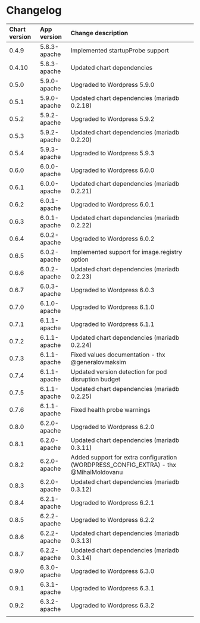 # Changelog

| Chart version | App version | Change description |
| :------------ | :---------- | :----------------- |
| 0.4.9 | 5.8.3-apache | Implemented startupProbe support |
| 0.4.10 | 5.8.3-apache | Updated chart dependencies |
| 0.5.0 | 5.9.0-apache | Upgraded to Wordpress 5.9.0 |
| 0.5.1 | 5.9.0-apache | Updated chart dependencies (mariadb 0.2.18) |
| 0.5.2 | 5.9.2-apache | Upgraded to Wordpress 5.9.2 |
| 0.5.3 | 5.9.2-apache | Updated chart dependencies (mariadb 0.2.20) |
| 0.5.4 | 5.9.3-apache | Upgraded to Wordpress 5.9.3 |
| 0.6.0 | 6.0.0-apache | Upgraded to Wordpress 6.0.0 |
| 0.6.1 | 6.0.0-apache | Updated chart dependencies (mariadb 0.2.21) |
| 0.6.2 | 6.0.1-apache | Upgraded to Wordpress 6.0.1 |
| 0.6.3 | 6.0.1-apache | Updated chart dependencies (mariadb 0.2.22) |
| 0.6.4 | 6.0.2-apache | Upgraded to Wordpress 6.0.2 |
| 0.6.5 | 6.0.2-apache | Implemented support for image.registry option |
| 0.6.6 | 6.0.2-apache | Updated chart dependencies (mariadb 0.2.23) |
| 0.6.7 | 6.0.3-apache | Upgraded to Wordpress 6.0.3 |
| 0.7.0 | 6.1.0-apache | Upgraded to Wordpress 6.1.0 |
| 0.7.1 | 6.1.1-apache | Upgraded to Wordpress 6.1.1 |
| 0.7.2 | 6.1.1-apache | Updated chart dependencies (mariadb 0.2.24) |
| 0.7.3 | 6.1.1-apache | Fixed values documentation - thx @generalovmaksim |
| 0.7.4 | 6.1.1-apache | Updated version detection for pod disruption budget |
| 0.7.5 | 6.1.1-apache | Updated chart dependencies (mariadb 0.2.25) |
| 0.7.6 | 6.1.1-apache | Fixed health probe warnings |
| 0.8.0 | 6.2.0-apache | Upgraded to Wordpress 6.2.0 |
| 0.8.1 | 6.2.0-apache | Updated chart dependencies (mariadb 0.3.11) |
| 0.8.2 | 6.2.0-apache | Added support for extra configuration (WORDPRESS_CONFIG_EXTRA) - thx @MihaiMoldovanu |
| 0.8.3 | 6.2.0-apache | Updated chart dependencies (mariadb 0.3.12) |
| 0.8.4 | 6.2.1-apache | Upgraded to Wordpress 6.2.1 |
| 0.8.5 | 6.2.2-apache | Upgraded to Wordpress 6.2.2 |
| 0.8.6 | 6.2.2-apache | Updated chart dependencies (mariadb 0.3.13) |
| 0.8.7 | 6.2.2-apache | Updated chart dependencies (mariadb 0.3.14) |
| 0.9.0 | 6.3.0-apache | Upgraded to Wordpress 6.3.0 |
| 0.9.1 | 6.3.1-apache | Upgraded to Wordpress 6.3.1 |
| 0.9.2 | 6.3.2-apache | Upgraded to Wordpress 6.3.2 |
| | | |
